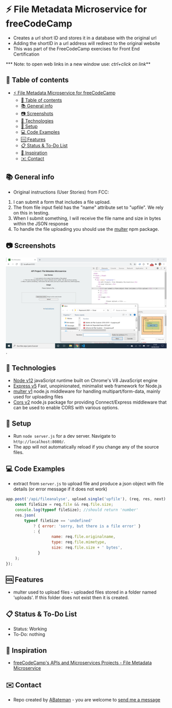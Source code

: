 # :zap: File Metadata Microservice for freeCodeCamp

* Creates a url short ID and stores it in a database with the original url
* Adding the shortID in a url address will redirect to the original website
* This was part of the FreeCodeCamp exercises for Front End Certification

*** Note: to open web links in a new window use: _ctrl+click on link_**

## :page_facing_up: Table of contents

* [:zap: File Metadata Microservice for freeCodeCamp](#zap-file-metadata-microservice-for-freecodecamp)
	* [:page_facing_up: Table of contents](#page_facing_up-table-of-contents)
	* [:books: General info](#books-general-info)
	* [:camera: Screenshots](#camera-screenshots)
	* [:signal_strength: Technologies](#signal_strength-technologies)
	* [:floppy_disk: Setup](#floppy_disk-setup)
	* [:computer: Code Examples](#computer-code-examples)
	* [:cool: Features](#cool-features)
	* [:clipboard: Status & To-Do List](#clipboard-status--to-do-list)
	* [:clap: Inspiration](#clap-inspiration)
	* [:envelope: Contact](#envelope-contact)

## :books: General info

* Original instructions (User Stories) from FCC:

1. I can submit a form that includes a file upload.
2. The from file input field  has the "name" attribute set to "upfile". We rely on this in testing.
3. When I submit something, I will receive the file name and size in bytes within the JSON response
4. To handle the file uploading you should use the [multer](https://www.npmjs.com/package/multer) npm package.

## :camera: Screenshots

![Example screenshot](./img/file.png).

## :signal_strength: Technologies

* [Node v12](https://nodejs.org/en/) javaScript runtime built on Chrome's V8 JavaScript engine
* [Express v5](https://expressjs.com/) Fast, unopinionated, minimalist web framework for Node.js
* [multer v1](https://www.npmjs.com/package/multer) node.js middleware for handling multipart/form-data, mainly used for uploading files
* [Cors v2](https://www.npmjs.com/package/cors) node.js package for providing Connect/Express middleware that can be used to enable CORS with various options.

## :floppy_disk: Setup

* Run `node server.js` for a dev server. Navigate to `http://localhost:8080/`.
* The app will not automatically reload if you change any of the source files.

## :computer: Code Examples

* extract from `server.js` to upload file and produce a json object with file details (or error message if it does not work)

```javascript
app.post('/api/fileanalyse', upload.single('upfile'), (req, res, next) => {
	const fileSize = req.file && req.file.size;
	console.log(typeof fileSize); //should return 'number'
	res.json(
		typeof fileSize == 'undefined'
			? { error: 'sorry, but there is a file error' }
			: {
					name: req.file.originalname,
					type: req.file.mimetype,
					size: req.file.size + ' bytes',
			  }
	);
});
```

## :cool: Features

* multer used to upload files - uploaded files stored in a folder named 'uploads'. If this folder does not exist then it is created.

## :clipboard: Status & To-Do List

* Status: Working
* To-Do: nothing

## :clap: Inspiration

* [freeCodeCamp's APIs and Microservices Projects - File Metadata Microservice](https://www.freecodecamp.org/learn/apis-and-microservices/apis-and-microservices-projects/file-metadata-microservice)

## :envelope: Contact

* Repo created by [ABateman](https://www.andrewbateman.org) - you are welcome to [send me a message](https://andrewbateman.org/contact)

